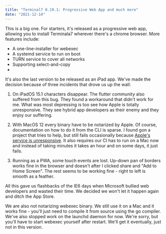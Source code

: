 ```yaml
---
title: "Terminal7 0.19.1: Progressive Web App and much more"
date: "2021-12-14"
---
```


This is a big one. For starters, it's released as a progressive web app, 
allowing you to install Terminala7 wherever there's a chrome browser.
More features include:

- A one-line-installer for webexec 
- A systemd service to run on boot
- TURN service to cover all networks
- Supporting select-and-copy
- 

It's also the last version to be released as an iPad app. 
We've made the decision because of three incidents that drove us up the wall:

1. On iPadOS 15.1 characters disappear. The flutter community also suffered
from this bug. They found a workaround that didn't work for me.
What was most depressing is too see how Apple is totally unresponsive.
They see hybrid app developers as their enemy and they enjoy our suffering.

2. With MacOS 12 every binary have to be notarized by Apple.
Of course, documentation on how to do it from the CLI is sparse. I found gon
a project that tries to help, but still fails occasionally because [Apple's 
service is unresponsive](https://developer.apple.com/forums/thread/125336).
It also requires our CI has to run on a Mac now and instead of taking minutes
it takes an hour and on some days, it just fails. 

3. Running as a PWA, some touch events are lost. Up-down pan of borders works
fine in the browser and doesn't after I clicked share and "Add to Home Screen".
The rest seems to be working fine - right to left is smooth as a feather.

All this gave us flashbacks of the IE6 days when Microsoft bullied web
developers and wasted their time. We decided we won't let it happen again and
ditch the App Store.

We are also not notarizing webexec binary. We  still use it on a Mac
and it works fine - you'll just need to compile it from source using the go compiler.
We've also stopped work on the launchd daemon for now. We're sorry, but you'll
have to start webexec yourself after restart. 
We'll get it eventually, just not in this version.

